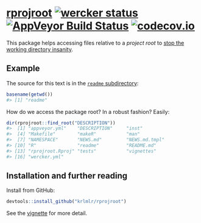 <!-- README.md is generated from README.Rmd. Please edit that file -->
[rprojroot](https://krlmlr.github.io/rprojroot) [![wercker status](https://app.wercker.com/status/c4dfa136cd78514514e259cc388e880c/s/master "wercker status")](https://app.wercker.com/project/bykey/c4dfa136cd78514514e259cc388e880c) [![AppVeyor Build Status](https://ci.appveyor.com/api/projects/status/github/krlmlr/rprojroot?branch=master)](https://ci.appveyor.com/project/krlmlr/rprojroot) [![codecov.io](https://codecov.io/github/krlmlr/rprojroot/coverage.svg?branch=master)](https://codecov.io/github/krlmlr/rprojroot?branch=master)
=======================================================================================================================================================================================================================================================================================================================================================================================================================================================================================================================================================

This package helps accessing files relative to a *project root* to [stop the working directory insanity](https://gist.github.com/jennybc/362f52446fe1ebc4c49f).

Example
-------

The source for this text is in the [`readme` subdirectory](https://github.com/krlmlr/rprojroot/tree/master/readme):

``` r
basename(getwd())
#> [1] "readme"
```

How do we access the package root? In a robust fashion? Easily:

``` r
dir(rprojroot::find_root("DESCRIPTION"))
#>  [1] "appveyor.yml"    "DESCRIPTION"     "inst"           
#>  [4] "Makefile"        "makeR"           "man"            
#>  [7] "NAMESPACE"       "NEWS.md"         "NEWS.md.tmpl"   
#> [10] "R"               "readme"          "README.md"      
#> [13] "rprojroot.Rproj" "tests"           "vignettes"      
#> [16] "wercker.yml"
```

Installation and further reading
--------------------------------

Install from GitHub:

``` r
devtools::install_github("krlmlr/rprojroot")
```

See the [vignette](http://krlmlr.github.io/rprojroot/vignettes/rprojroot.html) for more detail.
